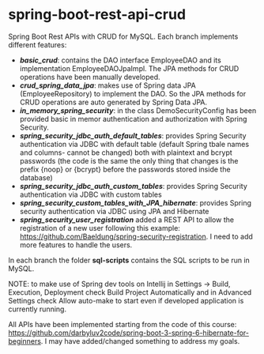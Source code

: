 # spring-boot-rest-api-crud
Spring Boot Rest APIs with CRUD for MySQL. Each branch implements different features:

- ***basic_crud***: contains the DAO interface EmployeeDAO and its implementation EmployeeDAOJpaImpl. The JPA methods for CRUD operations have been manually developed.
- ***crud_spring_data_jpa***: makes use of Spring data JPA (EmployeeRepository) to implement the DAO. So the JPA methods for CRUD operations are auto generated by Spring Data JPA.
- ***in_memory_spring_security***: in the class DemoSecurityConfig has been provided basic in memor authentication and authorization with Spring Security.
- ***spring_security_jdbc_auth_default_tables***: provides Spring Security authentication via JDBC with default table (default Spring tbale names and columns-  cannot be changed) both with plaintext and bcrypt passwords (the code is the same the only thing that changes is the prefix {noop} or {bcrypt} before the passwords stored inside the database)
- ***spring_security_jdbc_auth_custom_tables***: provides Spring Security authentication via JDBC with custom tables
- ***spring_security_custom_tables_with_JPA_hibernate***: provides Spring security authentication via JDBC using JPA and Hibernate
- ***spring_security_user_registration*** added a REST API to allow the registration of a new user following this example:  https://github.com/Baeldung/spring-security-registration. I need to add more features to handle the users.

In each branch the folder **sql-scripts** contains the SQL scripts to be run in MySQL.

NOTE: to make use of Spring dev tools on Intellij in Settings -> Build, Execution, Deployment check Build Project Automatically and in Advanced Settings check Allow auto-make to start even if developed application is currently running.

All APIs have been implemented starting from the code of this course: https://github.com/darbyluv2code/spring-boot-3-spring-6-hibernate-for-beginners. I may have added/changed something to address my goals.
